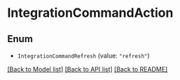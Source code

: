 # IntegrationCommandAction

## Enum


* `IntegrationCommandRefresh` (value: `"refresh"`)


[[Back to Model list]](../README.md#documentation-for-models) [[Back to API list]](../README.md#documentation-for-api-endpoints) [[Back to README]](../README.md)


